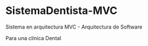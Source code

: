 # SistemaDentista-MVC
Sistema en arquitectura MVC - Arquitectura de Software

Para una clinica Dental
